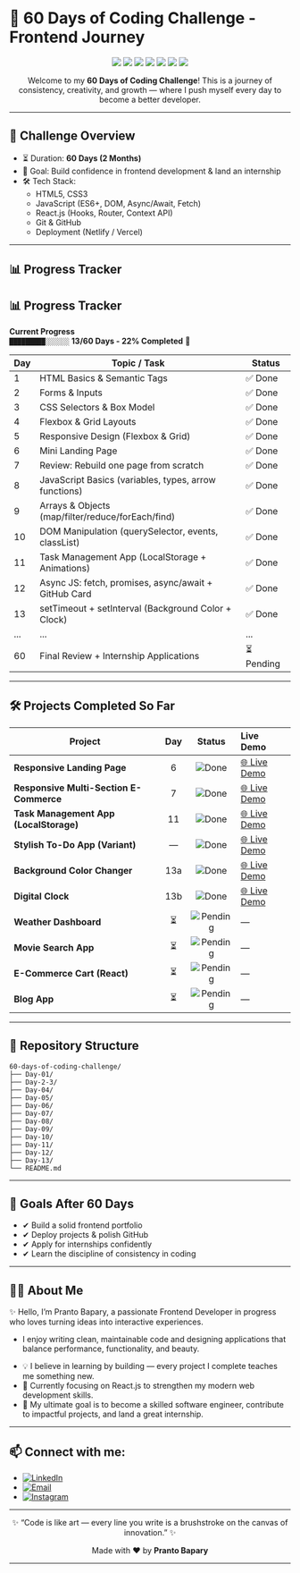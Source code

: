 # 🚀 60 Days of Coding Challenge - Frontend Journey  

<p align="center">
  <img src="https://img.shields.io/badge/HTML5-E34F26?style=for-the-badge&logo=html5&logoColor=white" />
  <img src="https://img.shields.io/badge/CSS3-1572B6?style=for-the-badge&logo=css3&logoColor=white" />
  <img src="https://img.shields.io/badge/JavaScript-F7DF1E?style=for-the-badge&logo=javascript&logoColor=black" />
  <img src="https://img.shields.io/badge/React-20232A?style=for-the-badge&logo=react&logoColor=61DAFB" />
  <img src="https://img.shields.io/badge/Git-F05032?style=for-the-badge&logo=git&logoColor=white" />
  <img src="https://img.shields.io/badge/GitHub-181717?style=for-the-badge&logo=github&logoColor=white" />
  <img src="https://img.shields.io/badge/Netlify-00C7B7?style=for-the-badge&logo=netlify&logoColor=white" />
</p>

<p align="center">
  Welcome to my <b>60 Days of Coding Challenge</b>!  
  This is a journey of consistency, creativity, and growth — where I push myself every day to become a better developer.  
</p>

---

## 📅 Challenge Overview  

- ⏳ Duration: **60 Days (2 Months)**  
- 🎯 Goal: Build confidence in frontend development & land an internship  
- 🛠️ Tech Stack:
  - HTML5, CSS3  
  - JavaScript (ES6+, DOM, Async/Await, Fetch)  
  - React.js (Hooks, Router, Context API)  
  - Git & GitHub  
  - Deployment (Netlify / Vercel)  

---

## 📊 Progress Tracker  


## 📊 Progress Tracker  

**Current Progress**  
`█████████░░░░░░` **13/60 Days - 22% Completed** 🎉  

| Day | Topic / Task                                           | Status     |
| --- | ------------------------------------------------------ | ---------- |
| 1   | HTML Basics & Semantic Tags                            | ✅ Done   |
| 2   | Forms & Inputs                                         | ✅ Done   |
| 3   | CSS Selectors & Box Model                              | ✅ Done   |
| 4   | Flexbox & Grid Layouts                                 | ✅ Done   |
| 5   | Responsive Design (Flexbox & Grid)                     | ✅ Done   |
| 6   | Mini Landing Page                                      | ✅ Done   |
| 7   | Review: Rebuild one page from scratch                  | ✅ Done   |
| 8   | JavaScript Basics (variables, types, arrow functions)  | ✅ Done   |
| 9   | Arrays & Objects (map/filter/reduce/forEach/find)      | ✅ Done   |
| 10  | DOM Manipulation (querySelector, events, classList)    | ✅ Done   |
| 11  | Task Management App (LocalStorage + Animations)        | ✅ Done   |
| 12  | Async JS: fetch, promises, async/await + GitHub Card   | ✅ Done   |
| 13  | setTimeout + setInterval (Background Color + Clock)    | ✅ Done   |
| ... | ...                                                    | ...        |
| 60  | Final Review + Internship Applications                 | ⏳ Pending |

---

## 🛠️ Projects Completed So Far  

| Project                                 |  Day |                             Status                             | Live Demo                                                 |
| --------------------------------------- | :--: | :------------------------------------------------------------: | :-------------------------------------------------------- |
| **Responsive Landing Page**             |   6  |  ![Done](https://img.shields.io/badge/Status-Done-brightgreen) | [🌐 Live Demo](https://prantos-landing-page.netlify.app/) |
| **Responsive Multi-Section E-Commerce** |   7  |  ![Done](https://img.shields.io/badge/Status-Done-brightgreen) | [🌐 Live Demo](https://leka-ecommerce.netlify.app/)       |
| **Task Management App (LocalStorage)**  |  11  |  ![Done](https://img.shields.io/badge/Status-Done-brightgreen) | [🌐 Live Demo](https://prantos-task-manager.netlify.app/) |
| **Stylish To-Do App (Variant)**         |  —   |  ![Done](https://img.shields.io/badge/Status-Done-brightgreen) | [🌐 Live Demo](#)                                         |
| **Background Color Changer**            | 13a  |  ![Done](https://img.shields.io/badge/Status-Done-brightgreen) | [🌐 Live Demo](https://prantos-bg-changer.netlify.app/)   |
| **Digital Clock**                       | 13b  |  ![Done](https://img.shields.io/badge/Status-Done-brightgreen) | [🌐 Live Demo](https://prantos-digital-clock.netlify.app/) |
| **Weather Dashboard**                   |  ⏳  | ![Pending](https://img.shields.io/badge/Status-Pending-yellow) | —                                                         |
| **Movie Search App**                    |  ⏳  | ![Pending](https://img.shields.io/badge/Status-Pending-yellow) | —                                                         |
| **E-Commerce Cart (React)**             |  ⏳  | ![Pending](https://img.shields.io/badge/Status-Pending-yellow) | —                                                         |
| **Blog App**                            |  ⏳  | ![Pending](https://img.shields.io/badge/Status-Pending-yellow) | —                                                         |

---

## 📂 Repository Structure  

```plaintext
60-days-of-coding-challenge/
├── Day-01/
├── Day-2-3/
├── Day-04/
├── Day-05/
├── Day-06/
├── Day-07/
├── Day-08/
├── Day-09/
├── Day-10/
├── Day-11/
├── Day-12/
├── Day-13/
└── README.md
```

---
## 🌟 Goals After 60 Days

- ✔ Build a solid frontend portfolio
- ✔ Deploy projects & polish GitHub
- ✔ Apply for internships confidently
- ✔ Learn the discipline of consistency in coding
---

## 👨‍💻 About Me

✨ Hello, I’m Pranto Bapary, a passionate Frontend Developer in progress who loves turning ideas into interactive experiences.
* I enjoy writing clean, maintainable code and designing applications that balance performance, functionality, and beauty.

- 💡 I believe in learning by building — every project I complete teaches me something new.
- 🌱 Currently focusing on React.js to strengthen my modern web development skills.
- 🚀 My ultimate goal is to become a skilled software engineer, contribute to impactful projects, and land a great internship.
---

## 📫 Connect with me:

- [![LinkedIn](https://img.shields.io/badge/LinkedIn-blue?style=for-the-badge&logo=linkedin&logoColor=white)](https://www.linkedin.com/in/pranto-bapary)
- [![Email](https://img.shields.io/badge/Email-red?style=for-the-badge&logo=gmail&logoColor=white)](mailto:pranto.bapary01@gmail.com)
- [![Instagram](https://img.shields.io/badge/Instagram-purple?style=for-the-badge&logo=instagram&logoColor=white)](https://www.instagram.com/ashfe.pranto)

---

<p align="center"> ✨ “Code is like art — every line you write is a brushstroke on the canvas of innovation.”  ✨ </p> 
<p align="center"> Made with ❤️ by <b>Pranto Bapary</b> </p> 

---